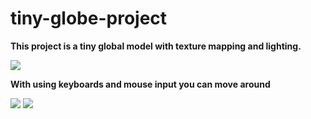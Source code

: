 # tiny-globe-project

**This project is a tiny global model with texture mapping and lighting.**

![](https://github.com/XiaoyuXiao1998/tiny-globe-project/blob/main/res/diaplay_draw_1.gif)

**With using keyboards and mouse input you can move around**

![](https://github.com/XiaoyuXiao1998/tiny-globe-project/blob/main/res/dispaly_draw2.gif)
![](https://github.com/XiaoyuXiao1998/tiny-globe-project/blob/main/res/display_draw_3.gif)
